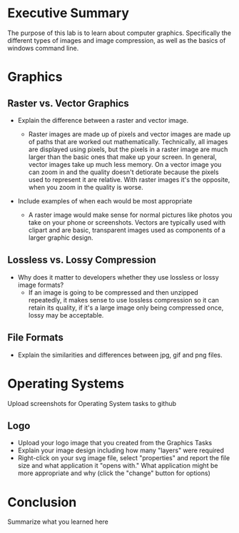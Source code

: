 # Executive Summary
The purpose of this lab is to learn about computer graphics. Specifically the different types of images and image compression, as well as the basics of windows command line.

# Graphics
## Raster vs. Vector Graphics
* Explain the difference between a raster and vector image.  
  * Raster images are made up of pixels and vector images are made up of paths that are worked out mathematically. 
 Technically, all images are displayed using pixels, but the pixels in a raster image are much larger than the basic ones that make up your screen. 
 In general, vector images take up much less memory. On a vector image you can zoom in and the quality doesn't detiorate because the pixels used to represent it are relative. 
 With raster images it's the opposite, when you zoom in the quality is worse.
 
* Include examples of when each would be most appropriate 
  * A raster image would make sense for normal pictures like photos you take on your phone or screenshots. Vectors are typically used with clipart and are basic, transparent images used as components of a larger graphic design.

## Lossless vs. Lossy Compression
* Why does it matter to developers whether they use lossless or lossy image formats?  
  * If an image is going to be compressed and then unzipped repeatedly, it makes sense to use lossless compression so it can retain its quality, if it's a large image only being compressed once, lossy may be acceptable.
 

## File Formats
* Explain the similarities and differences between jpg, gif and png files. 

# Operating Systems
Upload screenshots for Operating System tasks to github

## Logo
* Upload your logo image that you created from the Graphics Tasks
* Explain your image design including how many "layers" were required
* Right-click on your svg image file, select "properties" and report the file size and what application it "opens with." What application might be more appropriate and why (click the "change" button for options)
 
# Conclusion
Summarize what you learned here
